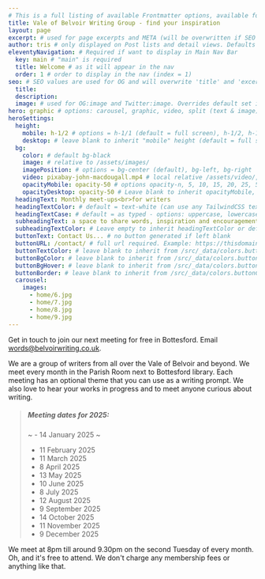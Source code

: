 ```yaml
---
# This is a full listing of available Frontmatter options, available for any content (.md) file.
title: Vale of Belvoir Writing Group - find your inspiration
layout: page
excerpt: # used for page excerpts and META (will be overwritten if SEO used below)
author: tris # only displayed on Post lists and detail views. Defaults to _data/meta.authorURL
eleventyNavigation: # Required if want to display in Main Nav Bar
  key: main # "main" is required
  title: Welcome # as it will appear in the nav
  order: 1 # order to display in the nav (index = 1)
seo: # SEO values are used for OG and will overwrite 'title' and 'excerpt' above
  title:
  description:
  image: # used for OG:image and Twitter:image. Overrides default set in _data/meta.siteImage
hero: graphic # options: carousel, graphic, video, split (text & image)
heroSettings:
  height:
    mobile: h-1/2 # options = h-1/1 (default = full screen), h-1/2, h-1/3, h-3/4, h-9/10, h-48 (12rem, 192px), h-56 (14rem, 224px), h-64 (16rem, 256px)
    desktop: # leave blank to inherit "mobile" height (default = full screen)
  bg:
    color: # default bg-black
    image: # relative to /assets/images/
    imagePosition: # options = bg-center (default), bg-left, bg-right
    video: pixabay-john-macdougall.mp4 # local relative /assets/video/, or full https://... if remote?
    opacityMobile: opacity-50 # options opacity-n, 5, 10, 15, 20, 25, 50, 75, 100 (default)
    opacityDesktop: opacity-50 # Leave blank to inherit opacityMobile, use same options as opacityMobile
  headingText: Monthly meet-ups<br>for writers
  headingTextColor: # default = text-white (can use any TailwindCSS text-[color]-[xxx])
  headingTextCase: # default = as typed - options: uppercase, lowercase, capitalize
  subheadingText: a space to share words, inspiration and encouragement
  subheadingTextColor: # Leave empty to inherit headingTextColor or default (text-white) or use any text-[color]-[xxx]
  buttonText: Contact Us... # no button generated if left blank
  buttonURL: /contact/ # full url required. Example: https://thisdomain.com/somepage/
  buttonTextColor: # leave blank to inherit from /src/_data/colors.buttonCustom or buttonDefault
  buttonBgColor: # leave blank to inherit from /src/_data/colors.buttonCustom.bg or buttonDefault.bg
  buttonBgHover: # leave blank to inherit from /src/_data/colors.buttonCustom.bgHover or buttonDefault.bgHover
  buttonBorder: # leave blank to inherit from /src/_data/colors.buttonCustom.border or buttonDefault.border
  carousel:
    images:
      - home/6.jpg
      - home/7.jpg
      - home/8.jpg
      - home/9.jpg
---
```

Get in touch to join our next meeting for free in Bottesford. Email words@belvoirwriting.co.uk. 

We are a group of writers from all over the Vale of Belvoir and beyond. We meet every month in the Parish Room next to Bottesford library. Each meeting has an optional theme that you can use as a writing prompt. We also love to hear your works in progress and to meet anyone curious about writing.

> ##### Meeting dates for 2025:
>
> ~ - 14 January 2025 ~
> - 11 February 2025
> - 11 March 2025
> - 8 April 2025
> - 13 May 2025
> - 10 June 2025
> - 8 July 2025
> - 12 August 2025
> - 9 September 2025
> - 14 October 2025
> - 11 November 2025
> - 9 December 2025

We meet at 8pm till around 9.30pm on the second Tuesday of every month. Oh, and it's free to attend. We don't charge any membership fees or anything like that. 